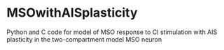 # MSOwithAISplasticity
Python and C code for model of MSO response to CI stimulation with AIS plasticity in the two-compartment model MSO neuron
